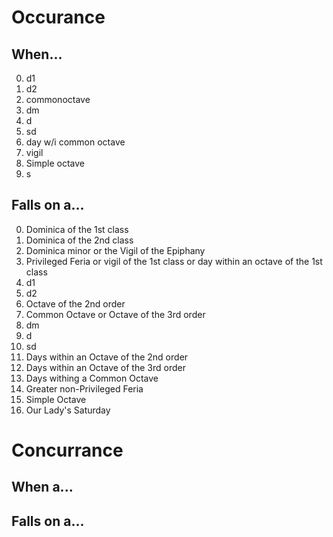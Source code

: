 # Occurance

## When...

0. d1
1. d2
2. commonoctave
3. dm
4. d
5. sd
6. day w/i common octave
7. vigil
8. Simple octave
9. s

## Falls on a...

0. Dominica of the 1st class
1. Dominica of the 2nd class
2. Dominica minor or the Vigil of the Epiphany
3. Privileged Feria or vigil of the 1st class or day within an octave of the 1st class
4. d1
5. d2
6. Octave of the 2nd order
7. Common Octave or Octave of the 3rd order
8. dm
9. d
10. sd
11. Days within an Octave of the 2nd order
12. Days within an Octave of the 3rd order
13. Days withing a Common Octave
14. Greater non-Privileged Feria 
15. Simple Octave
16. Our Lady's Saturday

# Concurrance

## When a...

## Falls on a...
